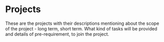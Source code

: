 # Projects
These are the projects with their descriptions mentioning about the scope of the project - long term, short term. What kind of tasks will be provided and details of pre-requirement, to join the project.

